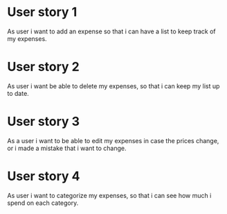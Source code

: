 # User story 1
As user i want to add an expense so that i can have a list to keep track of my expenses.

# User story 2
As user i want be able to delete my expenses, so that i can keep my list up to date.

# User story 3
As a user i want to be able to edit my expenses in case the prices change, or i made a mistake that i want to change.

# User story 4
As user i want to categorize my expenses, so that i can see how much i spend on each category.